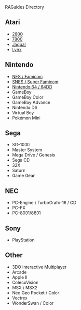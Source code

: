 RAGuides Directory
## Atari
* [2600](https://github.com/RetroAchievements/guides/wiki/Atari-2600)
* [7800](https://github.com/RetroAchievements/guides/wiki/Atari-7800)
* [Jaguar](https://github.com/RetroAchievements/guides/wiki/Atari-Jaguar)
* [Lynx](https://github.com/RetroAchievements/guides/wiki/Atari-Lynx)

## Nintendo
* [NES / Famicom](https://github.com/RetroAchievements/guides/wiki/NES)
* [SNES / Super Famicom](https://github.com/RetroAchievements/guides/wiki/SNES)
* [Nintendo 64 / 64DD](https://github.com/RetroAchievements/guides/wiki/Nintendo-64)
* GameBoy
* GameBoy Color
* GameBoy Advance
* Nintendo DS
* Virtual Boy
* Pokémon Mini

## Sega
* SG-1000
* Master System
* Mega Drive / Genesis
* Sega CD
* 32X
* Saturn
* Game Gear

## NEC
* PC-Engine / TurboGrafx-16 / CD
* PC-FX
* PC-8001/8801

## Sony
* PlayStation

## Other
* 3DO Interactive Multiplayer
* Arcade
* Apple II
* ColecoVision
* MSX / MSX2
* Neo Geo Pocket / Color
* Vectrex
* WonderSwan / Color